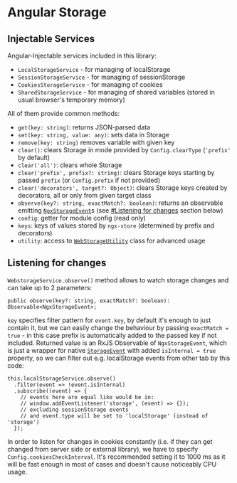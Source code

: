 # Angular Storage
## Injectable Services
Angular-Injectable services included in this library:
- `LocalStorageService` - for managing of localStorage
- `SessionStorageService` - for managing of sessionStorage
- `CookiesStorageService` - for managing of cookies
- `SharedStorageService` - for managing of shared variables (stored in usual browser's temporary memory)

All of them provide common methods:
+ `get(key: string)`: returns JSON-parsed data
+ `set(key: string, value: any)`: sets data in Storage
+ `remove(key: string)` removes variable with given key
+ `clear()`: clears Storage in mode provided by `Config.clearType` (`'prefix'` by default)
+ `clear('all')`: clears whole Storage
+ `clear('prefix', prefix?: string)`: clears Storage keys starting by passed `prefix` (or `Config.prefix` if not provided)
+ `clear('decorators', target?: Object)`: clears Storage keys created by decorators, all or only from given target class
+ `observe(key?: string, exactMatch?: boolean)`: returns an observable emitting [`NgxStorageEvent`](https://github.com/zoomsphere/ngx-store/blob/master/src/utility/storage/storage-event.ts#L1)s (see [#Listening for changes](https://github.com/zoomsphere/ngx-store/tree/master/src/service#listening-for-changes) section below)
+ `config`: getter for module config (read only)
+ `keys`: keys of values stored by `ngx-store` (determined by prefix and decorators)
+ `utility`: access to [`WebStorageUtility`](https://github.com/zoomsphere/ngx-store/src/utility/webstorage-utility.ts) class for advanced usage

## Listening for changes
`WebstorageService.observe()` method allows to watch storage changes and can take up to 2 parameters:
```
public observe(key?: string, exactMatch?: boolean): Observable<NgxStorageEvent>;
```
`key` specifies filter pattern for `event.key`, by default it's enough to just contain it, but we can easily change the behaviour by passing `exactMatch = true` - in this case prefix is automatically added to the passed key if not included. Returned value is an RxJS Observable of `NgxStorageEvent`, which is just a wrapper for native [`StorageEvent`](https://developer.mozilla.org/en-US/docs/Web/API/StorageEvent) with added `isInternal = true` property, so we can filter out e.g. localStorage events from other tab by this code:
```
this.localStorageService.observe()
  .filter(event => !event.isInternal)
  .subscribe((event) => {
    // events here are equal like would be in:
    // window.addEventListener('storage', (event) => {});
    // excluding sessionStorage events
    // and event.type will be set to 'localStorage' (instead of 'storage')
  });
```
In order to listen for changes in cookies constantly (i.e. if they can get changed from server side or external library), we have to specify `Config.cookiesCheckInterval`.  It's recommended setting it to 1000 ms as it will be fast enough in most of cases and doesn't cause noticeably CPU usage.
